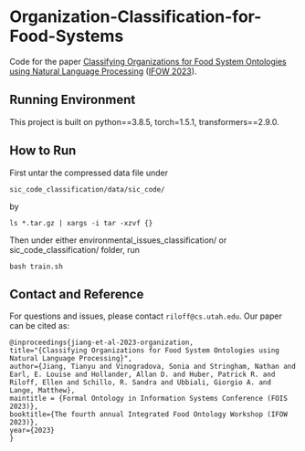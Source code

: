 # Organization-Classification-for-Food-Systems
Code for the paper [Classifying Organizations for Food System Ontologies using Natural Language Processing](https://users.cs.utah.edu/~riloff/pdfs/official-IFOW2023-paper.pdf) ([IFOW 2023](https://foodon.org/ifow-2023-workshop/)).

## Running Environment
This project is built on python==3.8.5, torch=1.5.1, transformers==2.9.0.

## How to Run
First untar the compressed data file under
```
sic_code_classification/data/sic_code/
```
by
```
ls *.tar.gz | xargs -i tar -xzvf {}
```
Then under either environmental_issues_classification/ or sic_code_classification/ folder, run
```
bash train.sh
```

## Contact and Reference
For questions and issues, please contact `riloff@cs.utah.edu`. Our paper can be cited as:
```
@inproceedings{jiang-et-al-2023-organization,
title="{Classifying Organizations for Food System Ontologies using Natural Language Processing}",
author={Jiang, Tianyu and Vinogradova, Sonia and Stringham, Nathan and Earl, E. Louise and Hollander, Allan D. and Huber, Patrick R. and 
Riloff, Ellen and Schillo, R. Sandra and Ubbiali, Giorgio A. and Lange, Matthew},
maintitle = {Formal Ontology in Information Systems Conference (FOIS 2023)},
booktitle={The fourth annual Integrated Food Ontology Workshop (IFOW 2023)},
year={2023}
}
```
